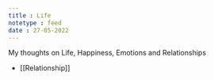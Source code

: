 ```yaml
---
title : Life
notetype : feed
date : 27-05-2022
---
```


My thoughts on Life, Happiness, Emotions and Relationships
- [[Relationship]]